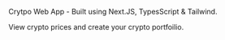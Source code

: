 Crytpo Web App - Built using Next.JS, TypesScript & Tailwind.

View crypto prices and create your crypto portfoilio. 